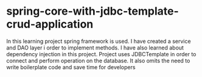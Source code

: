 # spring-core-with-jdbc-template-crud-application
In this learning project spring framework is used. I have created a service and DAO layer i order to implement methods. I have also learned about dependency injection in this project. Project uses JDBCTemplate in order to connect and perform operation on the database. It also omits the need to write boilerplate code and save time for developers
